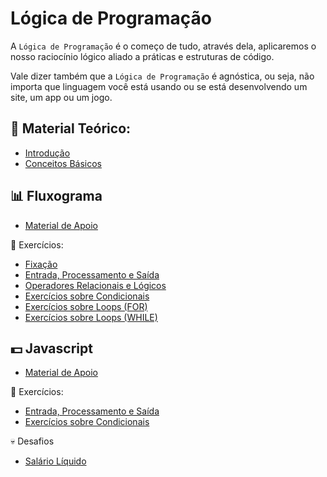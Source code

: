 # Lógica de Programação

A `Lógica de Programação` é o começo de tudo, através dela, aplicaremos o nosso raciocínio lógico aliado a práticas e estruturas de código.

Vale dizer também que a `Lógica de Programação` é agnóstica, ou seja, não importa que linguagem você está usando ou se está desenvolvendo um site, um app ou um jogo.

## 📖 Material Teórico:
* [Introdução](introducao.md)
* [Conceitos Básicos](conceitos.md)

## 📊 Fluxograma
* [Material de Apoio](fluxograma.md)

💪 Exercícios:
* [Fixação](0_fluxograma/exercicios/fixacao.md)
* [Entrada, Processamento e Saída](0_fluxograma/exercicios/basicos.md)
* [Operadores Relacionais e Lógicos](0_fluxograma/exercicios/relacionais_logicos.md)
* [Exercícios sobre Condicionais](0_fluxograma/exercicios/condicionais.md)
* [Exercícios sobre Loops (FOR)](0_fluxograma/exercicios/loops_for.md)
* [Exercícios sobre Loops (WHILE)](0_fluxograma/exercicios/loops_while.md)

## 💵 Javascript 
* [Material de Apoio](1_javascript/README.md)

💪 Exercícios:
* [Entrada, Processamento e Saída](1_javascript/exercicios_resolvidos/basicos.md)
* [Exercícios sobre Condicionais](1_javascript/exercicios/condicionais.md)
<!-- * [Exercícios sobre Loops](1_javascript/exercicios/loops.md) -->

💀 Desafios
* [Salário Líquido](1_javascript/desafios/salario_liquido.md)
<!-- * [Média e aprovação 2.0](1_javascript/desafios/media_e_aprovacao_v2.md) -->
<!-- * [Valores contendo "a"](1_javascript/desafios/valores_contendo_a.md) -->
<!-- * [De trás pra frente](1_javascript/desafios/de_tras_pra_frente.md) -->